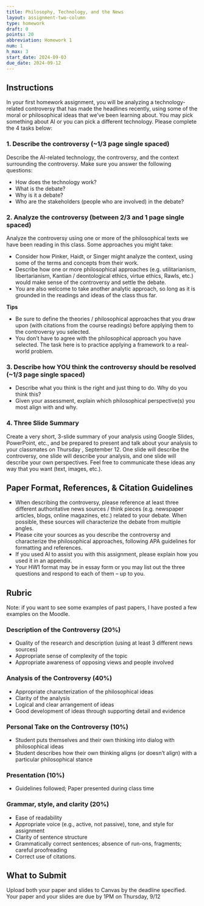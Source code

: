 ```yaml
---
title: Philosophy, Technology, and the News
layout: assignment-two-column
type: homework
draft: 0
points: 20
abbreviation: Homework 1
num: 1
h_max: 3
start_date: 2024-09-03
due_date: 2024-09-12
---
```


<style>
h4 {
    margin: 5px 0;
}
</style>

## Instructions
In your first homework assignment, you will be analyzing a technology-related controversy that has made the headlines recently, using some of the moral or philosophical ideas that we’ve been learning about. You may pick something about AI or you can pick a different technology. Please complete the 4 tasks below:

### 1. Describe the controversy (~1/3 page single spaced)
Describe the AI-related technology, the controversy, and the context surrounding the controversy. Make sure you answer the following questions:

* How does the technology work?
* What is the debate?
* Why is it a debate?
* Who are the stakeholders (people who are involved) in the debate?

### 2. Analyze the controversy (between 2/3 and 1 page single spaced)
Analyze the controversy using one or more of the philosophical texts we have been reading in this class. Some approaches you might take:

* Consider how Pinker, Haidt, or Singer might analyze the context, using some of the terms and concepts from their work.
* Describe how one or more philosophical approaches (e.g. utilitarianism, libertarianism, Kantian / deontological ethics, virtue ethics, Rawls, etc.) would make sense of the controversy and settle the debate.
* You are also welcome to take another analytic approach, so long as it is grounded in the readings and ideas of the class thus far.

#### Tips
* Be sure to define the theories / philosophical approaches that you draw upon (with citations from the course readings) before applying them to the controversy you selected.
* You don’t have to agree with the philosophical approach you have selected. The task here is to practice applying a framework to a real-world problem.

### 3. Describe how YOU think the controversy should be resolved (~1/3 page single spaced)
* Describe what you think is the right and just thing to do. Why do you think this?
* Given your assessment, explain which philosophical perspective(s) you most align with and why.


### 4. Three Slide Summary
Create a very short, 3-slide summary of your analysis using Google Slides, PowerPoint, etc., and be prepared to present and talk about your analysis to your classmates on Thursday , September 12. One slide will describe the controversy, one slide will describe your analysis, and one slide will describe your own perspectives. Feel free to communicate these ideas any way that you want (text, images, etc.).


## Paper Format, References, & Citation Guidelines
* When describing the controversy, please reference at least three different authoritative news sources / think pieces (e.g. newspaper articles, blogs, online magazines, etc.) related to your debate. When possible, these sources will characterize the debate from multiple angles.
* Please cite your sources as you describe the controversy and characterize the philosophical approaches, following APA guidelines for formatting and references.
* If you used AI to assist you with this assignment, please explain how you used it in an appendix.
* Your HW1 format may be in essay form or you may list out the three questions and respond to each of them – up to you.


## Rubric
Note: if you want to see some examples of past papers, I have posted a few examples on the Moodle.

### Description of the Controversy (20%)
* Quality of the research and description (using at least 3 different news sources)
* Appropriate sense of complexity of the topic
* Appropriate awareness of opposing views and people involved

### Analysis of the Controversy (40%)
* Appropriate characterization of the philosophical ideas
* Clarity of the analysis
* Logical and clear arrangement of ideas
* Good development of ideas through supporting detail and evidence

### Personal Take on the Controversy (10%)
* Student puts themselves and their own thinking into dialog with philosophical ideas
* Student describes how their own thinking aligns (or doesn’t align) with a particular philosophical stance

### Presentation (10%)
* Guidelines followed; Paper presented during class time


### Grammar, style, and clarity (20%)
* Ease of readability
* Appropriate voice (e.g., active, not passive), tone, and style for assignment
* Clarity of sentence structure
* Grammatically correct sentences; absence of run-ons, fragments; careful proofreading
* Correct use of citations.


## What to Submit
Upload both your paper and slides to Canvas by the deadline specified.
Your paper and your slides are due by 1PM on Thursday, 9/12

